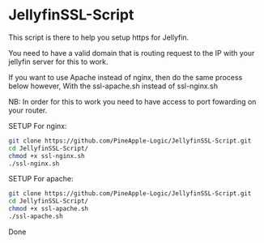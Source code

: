 # JellyfinSSL-Script
This script is there to help you setup https for Jellyfin.

You need to have a valid domain that is routing request to the IP with your jellyfin server for this to work.

If you want to use Apache instead of nginx, then do the same process below however,
With the ssl-apache.sh instead of ssl-nginx.sh

NB: In order for this to work you need to have access to port fowarding on your router.

SETUP For nginx:
````bash
git clone https://github.com/PineApple-Logic/JellyfinSSL-Script.git
cd JellyfinSSL-Script/
chmod +x ssl-nginx.sh
./ssl-nginx.sh
````

SETUP For apache:
````bash
git clone https://github.com/PineApple-Logic/JellyfinSSL-Script.git
cd JellyfinSSL-Script/
chmod +x ssl-apache.sh
./ssl-apache.sh
````

Done
